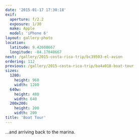 ```yaml
---
date: '2015-01-17 17:30:18'
exif:
  aperture: f/2.2
  exposure: 1/30
  make: Apple
  model: 'iPhone 6'
layout: gallery-photo
location:
  latitude: 9.42608667
  longitude: -84.17048667
next: /gallery/2015-costa-rica-trip/bc39503-el-avion
ordering: 112
previous: /gallery/2015-costa-rica-trip/ba4a018-boat-tour
sizes:
  1280:
    height: 960
    width: 1280
  640w:
    height: 480
    width: 640
  200x200:
    height: 200
    width: 200
title: 'Boat Tour'
---
```


...and arriving back to the marina.
